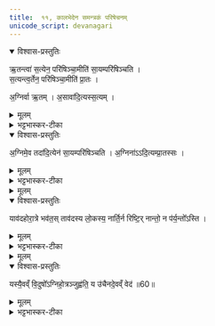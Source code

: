 ```yaml
---
title:  ११, कालभेदेन समन्त्रकं परिषेचनम्
unicode_script: devanagari
---
```




<details open><summary>विश्वास-प्रस्तुतिः</summary>

ऋ॒तन्त्वा॑ स॒त्येन॒ परि॑षिञ्चा॒मीति॑ सा॒यम्परि॑षिञ्चति ।  
स॒त्यन्त्व॒र्तेन॒ परि॑षिञ्चा॒मीति॑ प्रा॒तः ।     

अ॒ग्निर्वा ऋ॒तम् ।
अ॒सावा॑दि॒त्यस्स॒त्यम् ।
</details>

<details><summary>मूलम्</summary>

ऋ॒तन्त्वा॑ स॒त्येन॒ परि॑षिञ्चा॒मीति॑ सा॒यम्परि॑षिञ्चति ।  
स॒त्यन्त्व॒र्तेन॒ परि॑षिञ्चा॒मीति॑ प्रा॒तः ।     

अ॒ग्निर्वा ऋ॒तम् ।
अ॒सावा॑दि॒त्यस्स॒त्यम् ।
</details>

<details><summary>भट्टभास्कर-टीका</summary>

1 ऋतं त्वेत्यादि ॥ होष्यन् हुत्वा चाग्निं परिषिञ्चति । अग्निः ऋतं मानसं तथ्यं, आदित्यः सत्यं वाचिकं तथ्यं, अग्न्यादित्यवल्लोकानां धारकत्वात्ताच्छब्द्यं तयोः । यस्मादेवमृतात्मानं त्वां सत्येन सत्यात्मना आदित्येन सह परिषिञ्चामि, तथा सत्यात्मानं त्वामृतात्मनाऽग्निना सह परिषिञ्चामि इति सायं प्रातश्च परिषिञ्चति ।
</details>

<details open><summary>विश्वास-प्रस्तुतिः</summary>

अ॒ग्निमे॒व तदा॑दि॒त्येन॑ सा॒यम्परि॑षिञ्चति ।
अ॒ग्निना॑ऽऽदि॒त्यम्प्रा॒तस्सः ।
</details>

<details><summary>मूलम्</summary>

अ॒ग्निमे॒व तदा॑दि॒त्येन॑ सा॒यम्परि॑षिञ्चति ।
अ॒ग्निना॑ऽऽदि॒त्यम्प्रा॒तस्सः ।
</details>

<details><summary>भट्टभास्कर-टीका</summary>

तत् तस्मान् अग्निमादित्येन आदित्यं चाग्निना सह परिषिञ्चति । तयोश्च सिक्तयोस्सर्वो लोकत्सिक्तो भवति, तन्मयत्वाल्लोकानाम् ।
</details>


<details><summary>मूलम्</summary>

याव॑दहोरा॒त्रे भव॑तः ।
ताव॑दस्य लो॒कस्य॑ ।
नार्ति॒र्न रिष्टिः॑ ।
नान्तो॒ न प॑र्य॒न्तो᳚ऽस्ति ।
</details>

<details open><summary>विश्वास-प्रस्तुतिः</summary>

याव॑दहोरा॒त्रे भव॑त॒स् ताव॑दस्य लो॒कस्य॒ नार्ति॒र्न रिष्टि॒र् नान्तो॒ न प॑र्य॒न्तो᳚ऽस्ति ।
</details>

<details><summary>मूलम्</summary>

याव॑दहोरा॒त्रे भव॑त॒स् ताव॑दस्य लो॒कस्य॒ नार्ति॒र्न रिष्टि॒र् नान्तो॒ न प॑र्य॒न्तो᳚ऽस्ति ।
</details>

<details><summary>भट्टभास्कर-टीका</summary>

ततश्च यावत् यावन्तं कालं अहोरात्रौ भवतः एवं क्रियमाणे सायंप्रातर्होमे शक्तौ भवतः । 'हेमन्तशिशिरावहोरात्रे च' इति पूर्ववल्लिङ्गता ।   
तावत् तावन्तं कालं अस्य लोकस्य नार्तिः न कृच्छ्रापत्तिः, न रिष्टिः न विनाशः । नान्तः न विषादः । न पर्यन्तः अपरिच्छिन्नविभवः चिरं जीवति
</details>


<details><summary>मूलम्</summary>

यस्यै॒वव्ँ वि॒दुषो᳚ऽग्निहो॒त्रञ्जुह्व॑ति ।
य उ॑चैनदे॒वव्ँ वेद॑ ॥60॥   
</details>

<details open><summary>विश्वास-प्रस्तुतिः</summary>

यस्यै॒वव्ँ वि॒दुषो᳚ऽग्निहो॒त्रञ्जुह्व॑ति॒ य उ॑चैनदे॒वव्ँ वेद॑ ॥60॥  
</details>

<details><summary>मूलम्</summary>

यस्यै॒वव्ँ वि॒दुषो᳚ऽग्निहो॒त्रञ्जुह्व॑ति॒ य उ॑चैनदे॒वव्ँ वेद॑ ॥60॥  
</details>

<details><summary>भट्टभास्कर-टीका</summary>

2 अथ वेदितुः स्तुतिः - यस्यैवं विदुषो जुह्वति ॥ यश्चैवं वेद अपि


इति भट्टभास्करमिश्रविरचिते यजुर्वेदभाष्ये तैत्तिरीयब्राह्मणे ज्ञानयज्ञाख्ये द्वितीयेऽष्टके प्रथमप्रश्ने एकादशोऽनुवाकः ॥
समाप्तः प्रथमः प्रश्नः ॥
एष निष्पावके शाके कुशिकान्वयजन्मना ।
भट्टभास्करमिश्रेण ज्ञानयज्ञः प्रवर्तितः ॥  

</details>

